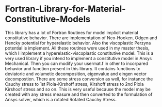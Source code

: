 # Fortran-Library-for-Material-Constitutive-Models
This library has a lot of Fortran Routines for model implicit material constitutive behavior. There are implementation of Neo-Hooken, Odgen and Hencky potential for hyperelastic behavior.
Also the viscoplastic Perzyna potential is implement. All these routines were used in my master thesis, which I implement a hyperelastic-viscoplastic  constitutive model.
This is a very used library if you intend to implement a constitutive model in Ansys Mechanical. Then you can modify your usermat.f in other to incorpared behavior and function present in this library.
It contains functions to deviatoric and volumetic decomposition, eigenvalue and eingen vector decompostion. There are some stress conversion as well, for instance the Cauchy stress to 1st Piola-Kirshoff stress, Kirshoff stress to 2nd Piola Kirshoof stress and so on. This is very useful because the model may be created with any stress measure and then converted to the formulation of Ansys solver, which is a rotated Rotated Cauchy Stress.
